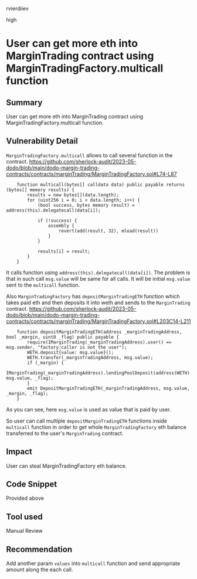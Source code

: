 rvierdiiev

high

# User can get more eth into MarginTrading contract using MarginTradingFactory.multicall function

## Summary
User can get more eth into MarginTrading contract using MarginTradingFactory.multicall function.
## Vulnerability Detail
`MarginTradingFactory.multicall` allows to call several function in the contract.
https://github.com/sherlock-audit/2023-05-dodo/blob/main/dodo-margin-trading-contracts/contracts/marginTrading/MarginTradingFactory.sol#L74-L87
```solidity
    function multicall(bytes[] calldata data) public payable returns (bytes[] memory results) {
        results = new bytes[](data.length);
        for (uint256 i = 0; i < data.length; i++) {
            (bool success, bytes memory result) = address(this).delegatecall(data[i]);

            if (!success) {
                assembly {
                    revert(add(result, 32), mload(result))
                }
            }

            results[i] = result;
        }
    }
```
It calls function using `address(this).delegatecall(data[i])`.
The problem is that in such call `msg.value` will be same for all calls. It will be initial `msg.value` sent to the `multicall` function.

Also `MarginTradingFactory` has `depositMarginTradingETH` function which takes paid eth and then deposits it into weth and sends to the `MarginTrading` contract.
https://github.com/sherlock-audit/2023-05-dodo/blob/main/dodo-margin-trading-contracts/contracts/marginTrading/MarginTradingFactory.sol#L203C14-L211
```solidity
    function depositMarginTradingETH(address _marginTradingAddress, bool _margin, uint8 _flag) public payable {
        require(IMarginTrading(_marginTradingAddress).user() == msg.sender, "factory:caller is not the user");
        WETH.deposit{value: msg.value}();
        WETH.transfer(_marginTradingAddress, msg.value);
        if (_margin) {
            IMarginTrading(_marginTradingAddress).lendingPoolDeposit(address(WETH), msg.value, _flag);
        }
        emit DepositMarginTradingETH(_marginTradingAddress, msg.value, _margin, _flag);
    }
```
As you can see, here `msg.value` is used as value that is paid by user.

So user can call multiple `depositMarginTradingETH` functions inside `multicall` function in order to get whole `MarginTradingFactory` eth balance transferred to the user's `MarginTrading` contract.
## Impact
User can steal MarginTradingFactory eth balance. 
## Code Snippet
Provided above
## Tool used

Manual Review

## Recommendation
Add another param `values` into `multicall` function and send appropriate amount along the each call.